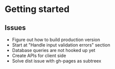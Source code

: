 # Getting started

## Issues

* Figure out how to build production version
* Start at "Handle input validation errors" section
* Database queries are not hooked up yet
* Create APIs for client side
* Solve dist issue with gh-pages as subtreex